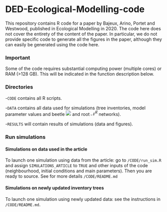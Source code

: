# DED-Ecological-Modelling-code
This repository contains R code for a paper by Bajeux, Arino, Portet and Westwood, published in Ecological Modelling in 2020. The code here does not cover the entirety of the content of the paper. In particular, we do not provide specific code to generate all the figures in the paper, although they can easily be generated using the code here.

### Important
Some of the code requires substantial computing power (multiple cores) or RAM (>128 GB). This will be indicated in the function description below.

### Directories
-`CODE` contains all R scripts.

-`DATA` contains all data used for simulations (tree inventories, model parameter values and beetle <img src="https://render.githubusercontent.com/render/math?math=\mathcal{N}^B"> and root $\mathcal{N}^R$ networks).

-`RESULTS` will contain results of simulations (data and figures).

### Run simulations

#### Simulations on data used in the article
To launch one simulation using data from the article: go to `/CODE/run_sim.R` and assign `SIMULATIONS_ARTICLE` to `TRUE` and other inputs of the code (neighbourhood, initial conditions and main parameters). Then you are ready to source. See for more details `/CODE/README.md`

#### Simulations on newly updated inventory trees
To launch one simulation using newly updated data: see the instructions in `/CODE/README.md`.
